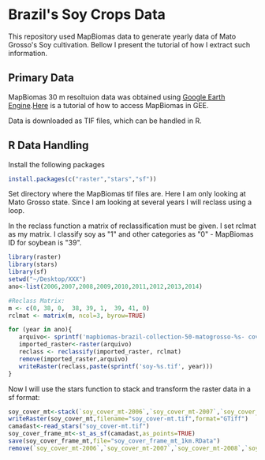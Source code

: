 # Brazil's Soy Crops Data

This repository used MapBiomas data to generate yearly data of Mato Grosso's Soy cultivation. Bellow I present the tutorial of how I extract such information.

## Primary Data

MapBiomas 30 m resoltuion data was obtained using [Google Earth Engine](https://code.earthengine.google.com/?scriptPath=users%2Fmapbiomas%2Fuser-toolkit%3Amapbiomas-user-toolkit-download.js).[Here](https://mapbiomas.org/en/ferramentas?cama_set_language=en) is a tutorial of how to access MapBiomas in GEE. 

Data is downloaded as TIF files, which can be handled in R. 

## R Data Handling

Install the following packages

```R
install.packages(c("raster","stars","sf"))
```

Set directory where the MapBiomas tif files are. Here I am only looking at Mato Grosso state. Since I am looking at several years I will reclass using a loop.

In the reclass function a matrix of reclassification must be given. I set rclmat as my matrix. I classify soy as "1" and other categories as "0" - MapBiomas ID for 
soybean is "39".

```R
library(raster)
library(stars)
library(sf)
setwd("~/Desktop/XXX")
ano<-list(2006,2007,2008,2009,2010,2011,2012,2013,2014)

#Reclass Matrix:
m <- c(0, 38, 0,  38, 39, 1,  39, 41, 0)
rclmat <- matrix(m, ncol=3, byrow=TRUE)

for (year in ano){
   arquivo<- sprintf('mapbiomas-brazil-collection-50-matogrosso-%s- cover.tif', year)
   imported_raster<-raster(arquivo)
   reclass <- reclassify(imported_raster, rclmat)
   remove(imported_raster,arquivo)
   writeRaster(reclass,paste(sprintf('soy-%s.tif', year)))
}
```

Now I will use the stars function to stack and transform the raster data in a sf format:

```R
soy_cover_mt<-stack(`soy_cover_mt-2006`,`soy_cover_mt-2007`,`soy_cover_mt-2008`,`soy_cover_mt-2009`,`soy_cover_mt-2010`,`soy_cover_mt-2011`,`soy_cover_mt2012`,`soy_cover_mt-2013`,`soy_cover_mt-2014`)
writeRaster(soy_cover_mt,filename="soy_cover-mt.tif",format="GTiff")
camadast<-read_stars("soy_cover-mt.tif")
soy_cover_frame_mt<-st_as_sf(camadast,as_points=TRUE)
save(soy_cover_frame_mt,file="soy_cover_frame_mt_1km.RData")
remove(`soy_cover_mt-2006`,`soy_cover_mt-2007`,`soy_cover_mt-2008`,`soy_cover_mt-2009`,`soy_cover_mt-2010`,`soy_cover_mt-2011`,`soy_cover_mt-2012`,`soy_cover_mt-2013`,`soy_cover_mt-2014`)
```

